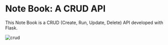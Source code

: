 # Note Book: A CRUD API
This Note Book is a CRUD (Create, Run, Update, Delete) API developed with Flask.

![crud](https://user-images.githubusercontent.com/59837441/95372129-f8918800-08fc-11eb-8dd9-140337816166.png)

